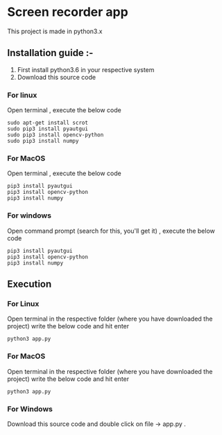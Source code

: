# Screen recorder app

This project is made in python3.x

## Installation guide :-

1) First install python3.6 in your respective system
2) Download this source code

### For linux

Open terminal , execute the below code

```
sudo apt-get install scrot
sudo pip3 install pyautgui
sudo pip3 install opencv-python
sudo pip3 install numpy
```

### For MacOS

Open terminal , execute the below code

```
pip3 install pyautgui
pip3 install opencv-python
pip3 install numpy
```


### For windows

Open command prompt (search for this, you'll get it) , execute the below code

```
pip3 install pyautgui
pip3 install opencv-python
pip3 install numpy
```

## Execution

### For Linux

Open terminal in the respective folder (where you have downloaded the project) write the below code and hit enter

```python3 app.py```

### For MacOS

Open terminal in the respective folder (where you have downloaded the project) write the below code and hit enter

```python3 app.py```

### For Windows

Download this source code and double click on file -> app.py .
